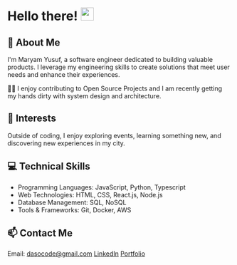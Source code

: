 # Hello there! <img src="https://media.giphy.com/media/hvRJCLFzcasrR4ia7z/giphy.gif" width="29px" height="29px">

## 🚀 About Me
I'm Maryam Yusuf, a software engineer dedicated to building valuable products. I leverage my engineering skills to create solutions that meet user needs and enhance their experiences.

👨‍💻 I enjoy contributing to Open Source Projects and I am recently getting my hands dirty with system design and architecture.

## 🌟 Interests

Outside of coding, I enjoy exploring events, learning something new, and discovering new experiences in my city.

## 💻 Technical Skills

- Programming Languages: JavaScript, Python, Typescript
- Web Technologies: HTML, CSS, React.js, Node.js
- Database Management: SQL, NoSQL
- Tools & Frameworks: Git, Docker, AWS


## 📫 Contact Me

 Email: dasocode@gmail.com
 [LinkedIn](https://uk.linkedin.com/in/maryam-yusuf)
 [Portfolio](https://www.dasocodes.com/)
